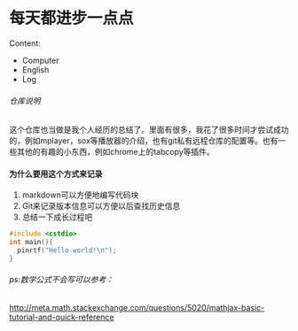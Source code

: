 # 每天都进步一点点

Content:

- Computer
- English
- Log

###### 仓库说明

这个仓库也当做是我个人经历的总结了。里面有很多，我花了很多时间才尝试成功的，例如mplayer，sox等播放器的介绍，也有git私有远程仓库的配置等。也有一些其他的有趣的小东西，例如chrome上的tabcopy等插件。

#### 为什么要用这个方式来记录

1. markdown可以方便地编写代码块
2. Git来记录版本信息可以方便以后查找历史信息
3. 总结一下成长过程吧

```c++
#include <cstdio>
int main(){
  pinrtf("Hello world!\n");
}
```

###### ps:数学公式不会写可以参考：

http://meta.math.stackexchange.com/questions/5020/mathjax-basic-tutorial-and-quick-reference
